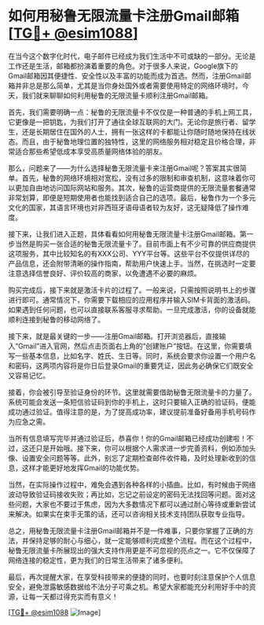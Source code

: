 # 如何用秘鲁无限流量卡注册Gmail邮箱[[TG💪+ @esim1088](https://t.me/s/esim1088)]

在当今这个数字化时代，电子邮件已经成为我们生活中不可或缺的一部分。无论是工作还是生活，邮箱都扮演着重要的角色。对于很多人来说，Google旗下的Gmail邮箱因其便捷性、安全性以及丰富的功能而成为首选。然而，注册Gmail邮箱并非总是那么简单，尤其是当你身处国外或者需要使用特定的网络环境时。今天，我们就来聊聊如何利用秘鲁的无限流量卡顺利注册Gmail邮箱。

首先，我们需要明确一点：秘鲁的无限流量卡不仅仅是一种普通的手机上网工具，它更像是一把钥匙，为我们打开了通往全球互联网的大门。无论你是旅行者、留学生，还是长期居住在国外的人士，拥有一张这样的卡都能让你随时随地保持在线状态。而且，由于秘鲁地理位置的独特性，这里的网络服务相对稳定且价格合理，非常适合那些希望低成本享受高质量网络体验的朋友。

那么，问题来了——为什么选择秘鲁无限流量卡来注册Gmail呢？答案其实很简单。首先，秘鲁的网络环境相对宽松，没有过多的限制和审查机制，这意味着你可以更加自由地访问国际网站和服务。其次，秘鲁的运营商提供的无限流量套餐通常非常划算，即便是短期使用者也能找到适合自己的选项。最后，秘鲁作为一个多元文化的国家，其语言环境也对非西班牙语母语者较为友好，这无疑降低了操作难度。

接下来，让我们进入正题，具体看看如何用秘鲁无限流量卡注册Gmail邮箱。第一步当然是购买一张合适的秘鲁无限流量卡了。目前市面上有不少可靠的供应商提供这项服务，其中比较知名的有XXX公司、YYY平台等。这些平台不仅提供详尽的产品信息，还会附带清晰的操作指南，帮助用户快速上手。当然，在挑选时一定要注意选择信誉良好、评价较高的商家，以免遭遇不必要的麻烦。

购买完成后，接下来就是激活卡片的过程了。一般来说，只需按照说明书上的步骤进行即可。通常情况下，你需要下载相应的应用程序并输入SIM卡背面的激活码。如果遇到任何问题，也可以直接联系客服寻求帮助。一旦完成激活，你的设备就能顺利连接到秘鲁的移动网络了。

接下来，就是最关键的一步——注册Gmail邮箱。打开浏览器后，直接输入“Gmail”进入官网，然后点击页面右上角的“创建账户”按钮。在这里，你需要填写一些基本信息，比如名字、姓氏、生日等。同时，系统会要求你设置一个用户名和密码，这两项内容将是你日后登录Gmail的重要凭证，因此务必确保它们既安全又容易记忆。

接着，你会被引导至验证身份的环节。这里就需要借助秘鲁无限流量卡的力量了。系统可能会发送一条短信验证码到你的手机上，这时只要输入正确的验证码，便能成功通过验证。值得注意的是，为了提高成功率，建议提前准备好备用手机号码作为应急之需。

当所有信息填写完毕并通过验证后，恭喜你！你的Gmail邮箱已经成功创建啦！不过，这还只是开始哦。接下来，你可以根据个人需求进一步完善资料，例如添加头像、设置安全问题等等。此外，别忘了定期检查邮件收件箱，及时处理新收到的信息，这样才能更好地发挥Gmail的功能优势。

当然，在实际操作过程中，难免会遇到各种各样的小插曲。比如，有时候由于网络波动导致验证码接收失败；再比如，忘记之前设定的密码无法找回等问题。面对这些问题，大家也不要过于焦虑，因为大多数情况下都可以通过耐心等待或重新尝试来解决。如果实在束手无策的话，还可以咨询相关技术支持团队获取专业指导。

总之，用秘鲁无限流量卡注册Gmail邮箱并不是一件难事，只要你掌握了正确的方法，并保持足够的耐心与细心，就一定能够顺利完成整个流程。而在这个过程中，秘鲁无限流量卡所展现出的强大支持作用更是不可忽视的亮点之一。它不仅保障了网络连接的稳定性，更为我们的日常生活带来了诸多便利。

最后，再次提醒大家，在享受科技带来的便捷的同时，也要时刻注意保护个人信息安全，避免泄露敏感数据给不法分子可乘之机。希望大家都能充分利用好手中的资源，让每一天都过得充实而有意义！

[[TG💪+ @esim1088](https://t.me/s/esim1088) ![Image](https://i.postimg.cc/4NQfJmqS/Snipaste-2025-05-13-00-14-12.png)]